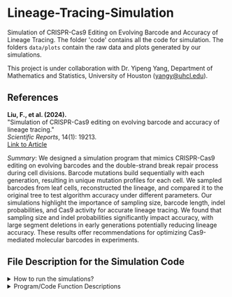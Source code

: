 # Lineage-Tracing-Simulation

Simulation of CRISPR-Cas9 Editing on Evolving Barcode and Accuracy of Lineage Tracing. The folder 'code' contains all the code for simulation. The folders `data/plots` contain the raw data and plots generated by our simulations.

This project is under collaboration with Dr. Yipeng Yang, Department of Mathematics and Statistics, University of Houston (yangy@uhcl.edu).


## References

   **Liu, F., et al. (2024).**  
   "Simulation of CRISPR-Cas9 editing on evolving barcode and accuracy of lineage tracing."  
   *Scientific Reports*, 14(1): 19213.  
   [Link to Article](https://doi.org/10.1038/s41598-024-19213-4)

   *Summary*: We designed a simulation program that mimics CRISPR-Cas9 editing on evolving barcodes and the double-strand break repair process during cell divisions. Barcode mutations build sequentially with each generation, resulting in unique mutation profiles for each cell. We sampled barcodes from leaf cells, reconstructed the lineage, and compared it to the original tree to test algorithm accuracy under different parameters. Our simulations highlight the importance of sampling size, barcode length, indel probabilities, and Cas9 activity for accurate lineage tracing. We found that sampling size and indel probabilities significantly impact accuracy, with large segment deletions in early generations potentially reducing lineage accuracy. These results offer recommendations for optimizing Cas9-mediated molecular barcodes in experiments.


## File Description for the Simulation Code

<details>
<summary>How to run the simulations?</summary>
<br>

1. Please put all code/main program/ files in the same folder to run the program.

2. Please run `main.m` to start this program.

3. The first portion in `main.m` is on parameter setting.

4. The second portion in `main.m` is on simulation of a single barcode:
    - `funbarnew` - RMP method
    - `funbarnewRMPNF` - RMPNF method
    - `funbarNBJ` - NBJ method
    - `funbarNBJNF` - NBJNF method

    Calculated lineage accuracy is stored in the corresponding vector `accuracy***`. When a certain method is used, please ensure to display the correct vector.

5. The third portion in `main.m` is on simulation of two barcodes:
    - `funbarNBJ2` - NBJ method
    - `funbarNBJ2trbk` - NBJNF method

    This portion requires one more parameter `propmi`, which stands for proportion of match on individual barcode.

6. One may modify the second or third portion to run a method multiple times at once. The following is an example to run the RMP method 10 times:

    ```matlab
    mcit = 10; % Monte Carlo simulation iteration number

    accuracyRMP = zeros(mcit, 2);  

    for i = 1:mcit
        [accuracyRMP(i,1), accuracyRMP(i,2)] = funbarnew(n, it, propm, ss, mupb, ins_sub, lgdelprob, divp, clive, pulse, trbk); % RMP method
    end

    disp('RMP - Accuracy of all internal nodes');
    accuracyRMP(:,1)

    disp('RMP - Accuracy of all dividing nodes');
    accuracyRMP(:,2)
    ```


</details>

<details>
<summary>Program/Code Function Descriptions </summary>
<br>
    
### btree.m
This file/function contains the implementation of a binary tree, a function to manipulate a binary tree structure.

### findm.m
This file/function finds and counts the matches between two matrices, specifically counting the total matched nodes and the total matched splitting nodes.

### funbarNBJ.m
This file/function using NBJ method for single barcode. It compares the similarity between cells in a binary tree structure, reconstructs the lineage tree based on similarity scores, and evaluates the alignment and matching of nodes within the tree.

### funbarNBJ2.m
**Functionality**: Similar to `funbarNBJ`, but using NBJ method for two indenpendent barcodes.
**Difference**: `funbarNBJ2` includes enhancements or modifications to the original `funbarNBJ` method, involving different similarity computation techniques and reconstruction steps.

### funbarNBJ2trbk.m
**Functionality**: An extension of `funbarNBJ2`, is using NBJNF method for 2 barcodes

### funbarNBJNF.m
**Functionality**: Similar to `funbarNBJ` but without certain features or enhancements present in `funbarNBJ2` or `funbarNBJ2trbk`.
**Difference**: A simplified or variant version of `funbarNBJ`, possibly without the features or modifications introduced in the subsequent versions.

### funbarnew.m
**Functionality**: This function performs similarity comparison between cells in a binary tree structure, reconstructs the lineage tree based on similarity scores, and evaluates the alignment and matching of nodes within the tree, including handling of collapsing columns and comparison among the leaves and nodes.
**Similarities**: Both `funbarnew` and `funbarNBJ` compare the similarity between cells in a binary tree structure, reconstruct the lineage tree, and evaluate node matching and alignment.
**Differences**: `funbarnew` includes additional steps for handling collapsing columns and provides more detailed evaluations among leaves and nodes, along with more complex reconstruction logic and detailed metrics for the lineage tree.

### funbarnewRMPNF.m
Similar to `funbarNBJNF` but uses the RMPNF method.

### genN.m
This file/function assigns generation numbers to each cell in a sample based on their similarity scores and relative positions within a tree structure.

### genN_unsorted.m
**Functionality**: This file/function assigns generation numbers without sorting cells based on similarity to the root, using random sampling and considering live leaves.
**Differences**: Unlike `genN`, which may sort cells by similarity to the root, `genN_unsorted` skips this sorting step and focuses on a random sample of live cells.

### genN_unsorted2.m
**Functionality**: This file/function assigns generation numbers to cells without sorting based on similarity to the root, focusing on a random sample of live leaves with a different structure for `checklive`.
**Differences**: Similar to `genN_unsorted`, it skips sorting by similarity to the root and uses a different structure for checking live cells, which influences how the generation numbers are assigned.

### genchild.m
This function generates a child barcode from a parent barcode by simulating mutations, cuts, insertions, deletions, and substitutions within the specified range.

### trim.m
This function trims the leading and trailing zeros from a vector and returns the resulting vector.

### valcheck.m
This function checks the validity of cell numbers in each generation of a lineage tree by ensuring the total number of cells does not exceed the maximum possible number at the deepest level.

### vcomp5.m and vcomp_cons.m
Both functions compare the similarity between two vectors `s` and `t`, and return a similarity score (`y`) and an optional matching string (`ost`). `vcomp5` performs similarity comparisons between vectors using a simpler 5x5 scoring matrix without handling consecutive matches or mismatches, while `vcomp_cons` uses a more complex 4x4 scoring matrix with additional handling for consecutive matches and mismatch penalties.

</details>
